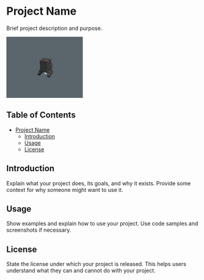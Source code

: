 # Project Name

Brief project description and purpose.

<img src="media/render.png" alt="Project Image" width="200">

## Table of Contents
- [Project Name](#project-name)
  - [Introduction](#introduction)
  - [Usage](#usage)
  - [License](#license)

## Introduction

Explain what your project does, its goals, and why it exists. Provide some context for why someone might want to use it.

## Usage

Show examples and explain how to use your project. Use code samples and screenshots if necessary.

## License

State the license under which your project is released. This helps users understand what they can and cannot do with your project.


